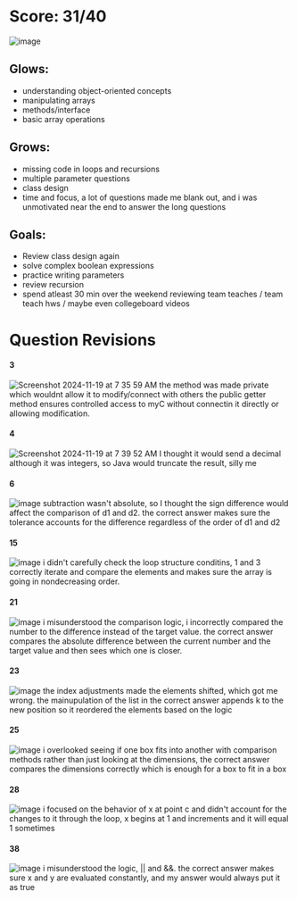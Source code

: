 # Score: 31/40
![image](https://github.com/user-attachments/assets/9a7e4d24-1fcc-4357-b4ad-2ee4f83fd993)

## Glows: 
- understanding object-oriented concepts
- manipulating arrays
- methods/interface
- basic array operations

## Grows:
- missing code in loops and recursions
- multiple parameter questions
- class design
- time and focus, a lot of questions made me blank out, and i was unmotivated near the end to answer the long questions

## Goals:
- Review class design again
- solve complex boolean expressions
- practice writing parameters
- review recursion
- spend atleast 30 min over the weekend reviewing team teaches / team teach hws / maybe even collegeboard videos

# Question Revisions

#### 3
![Screenshot 2024-11-19 at 7 35 59 AM](https://github.com/user-attachments/assets/228ca35a-570d-49f6-930d-5192193870a6)
the method was made private which wouldnt allow it to modify/connect with others
the public getter method ensures controlled access to myC without connectin it directly or allowing modification.

#### 4 
![Screenshot 2024-11-19 at 7 39 52 AM](https://github.com/user-attachments/assets/d34194f8-589f-4e23-b7d6-991f52b00c07)
I thought it would send a decimal although it was integers, so Java would truncate the result, silly me

#### 6
![image](https://github.com/user-attachments/assets/0de46e5f-e2ef-48a9-b0c1-03ce8ce11f37)
subtraction wasn't absolute, so I thought the sign difference would affect the comparison of d1 and d2. the correct answer makes sure the tolerance accounts for the difference regardless of the order of d1 and d2

#### 15
![image](https://github.com/user-attachments/assets/27e3e8e0-5881-4e92-a67d-f80864a5d378)
i didn't carefully check the loop structure conditins, 1 and 3 correctly iterate and compare the elements and makes sure the array is going in nondecreasing order.

#### 21
![image](https://github.com/user-attachments/assets/140df1a1-a416-4e9f-8eaa-c0d52d0042c4)
i misunderstood the comparison logic, i incorrectly compared the number to the difference instead of the target value. the correct answer compares the absolute difference between the current number and the target value and then sees which one is closer.

#### 23
![image](https://github.com/user-attachments/assets/89213f09-f59a-4e1e-ae1c-baf5e035bb3d)
the index adjustments made the elements shifted, which got me wrong. the mainupulation of the list in the correct answer appends k to the new position so it reordered the elements based on the logic

#### 25
![image](https://github.com/user-attachments/assets/826f9f48-d901-46ad-ac6c-ef0ef52744b6)
i overlooked seeing if one box fits into another with comparison methods rather than just looking at the dimensions, the correct answer compares the dimensions correctly which is enough for a box to fit in a box

#### 28
![image](https://github.com/user-attachments/assets/cd583cd5-00d0-4678-9fbc-04bbc9c59f6b)
i focused on the behavior of x at point c and didn't account for the changes to it through the loop, x begins at 1 and increments and it will equal 1 sometimes

#### 38
![image](https://github.com/user-attachments/assets/120b2608-99f8-43d5-b193-bcae032cd871)
i misunderstood the logic, || and &&. the correct answer makes sure x and y are evaluated constantly, and my answer would always put it as true
